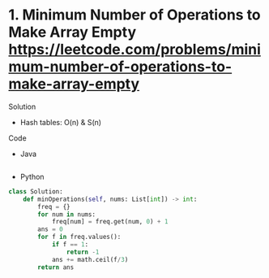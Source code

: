 # 1. Minimum Number of Operations to Make Array Empty https://leetcode.com/problems/minimum-number-of-operations-to-make-array-empty

Solution

- Hash tables: O(n) & S(n)

Code

- Java

```java

```

- Python

```python
class Solution:
    def minOperations(self, nums: List[int]) -> int:
        freq = {}
        for num in nums:
            freq[num] = freq.get(num, 0) + 1
        ans = 0
        for f in freq.values():
            if f == 1:
                return -1
            ans += math.ceil(f/3) 
        return ans
```

